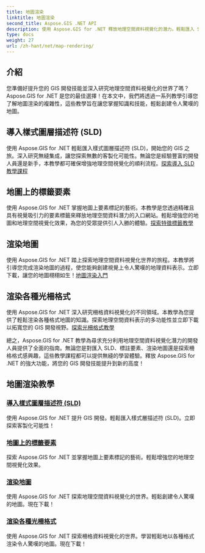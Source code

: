 ```yaml
---
title: 地圖渲染
linktitle: 地圖渲染
second_title: Aspose.GIS .NET API
description: 使用 Aspose.GIS for .NET 釋放地理空間資料視覺化的潛力。輕鬆匯入 SLD、標記要素並渲染令人驚嘆的地圖。立即探索！
type: docs
weight: 27
url: /zh-hant/net/map-rendering/
---
```

## 介紹
您準備好提升您的 GIS 開發技能並深入研究地理空間資料視覺化的世界了嗎？ Aspose.GIS for .NET 是您的最佳選擇！在本文中，我們將透過一系列教學引導您了解地圖渲染的複雜性，這些教學旨在讓您掌握知識和技能，輕鬆創建令人驚嘆的地圖。

## 導入樣式圖層描述符 (SLD)

使用 Aspose.GIS for .NET 輕鬆匯入樣式圖層描述符 (SLD)，開始您的 GIS 之旅。深入研究無縫集成，讓您探索無數的客製化可能性。無論您是經驗豐富的開發人員還是新手，本教學都可確保增強地理空間視覺化的順利流程。[探索導入 SLD 教學課程](./import-styled-layer-descriptor/)

## 地圖上的標籤要素

使用 Aspose.GIS for .NET 掌握地圖上要素標記的藝術。本教學是您透過精確且具有視覺吸引力的要素標籤來釋放地理空間資料潛力的入口網站。輕鬆增強您的地圖和地理空間視覺化效果，為您的受眾提供引人入勝的體驗。[探索特徵標籤教學](./label-features-on-map/)

## 渲染地圖

使用 Aspose.GIS for .NET 踏上探索地理空間資料視覺化世界的旅程。本教學將引導您完成渲染地圖的過程，使您能夠創建視覺上令人驚嘆的地理資料表示。立即下載，讓您的地圖栩栩如生！[地圖渲染入門](./render-a-map/)

## 渲染各種光柵格式

使用 Aspose.GIS for .NET 深入研究柵格資料視覺化的不同領域。本教學為您提供了輕鬆渲染各種格式地圖的知識。探索地理空間資料表示的多功能性並立即下載以拓寬您的 GIS 開發視野。[探索光柵格式教學](./render-various-raster-formats/)

總之，Aspose.GIS for .NET 教學為尋求充分利用地理空間資料視覺化潛力的開發人員提供了全面的指南。無論您是對匯入 SLD、標註要素、渲染地圖還是探索柵格格式感興趣，這些教學課程都可以提供無縫的學習體驗。釋放 Aspose.GIS for .NET 的強大功能，將您的 GIS 開發技能提升到新的高度！
## 地圖渲染教學
### [導入樣式圖層描述符 (SLD)](./import-styled-layer-descriptor/)
使用 Aspose.GIS for .NET 提升 GIS 開發。輕鬆匯入樣式層描述符 (SLD)。立即探索客製化可能性！
### [地圖上的標籤要素](./label-features-on-map/)
探索 Aspose.GIS for .NET 並掌握地圖上要素標記的藝術。輕鬆增強您的地理空間視覺化效果。
### [渲染地圖](./render-a-map/)
使用 Aspose.GIS for .NET 探索地理空間資料視覺化的世界。輕鬆創建令人驚嘆的地圖。現在下載！
### [渲染各種光柵格式](./render-various-raster-formats/)
使用 Aspose.GIS for .NET 探索柵格資料視覺化的世界。學習輕鬆地以各種格式渲染令人驚嘆的地圖。現在下載！